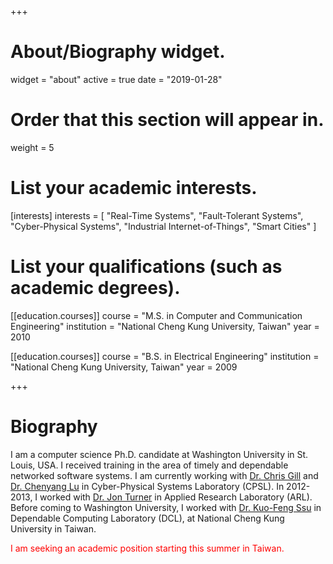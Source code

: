 +++
# About/Biography widget.
widget = "about"
active = true
date = "2019-01-28"

# Order that this section will appear in.
weight = 5

# List your academic interests.
[interests]
  interests = [
    "Real-Time Systems",
    "Fault-Tolerant Systems",
    "Cyber-Physical Systems",
    "Industrial Internet-of-Things",
    "Smart Cities"
  ]

# List your qualifications (such as academic degrees).
[[education.courses]]
  course = "M.S. in Computer and Communication Engineering"
  institution = "National Cheng Kung University, Taiwan"
  year = 2010

[[education.courses]]
  course = "B.S. in Electrical Engineering"
  institution = "National Cheng Kung University, Taiwan"
  year = 2009
 
+++

# Biography

I am a computer science Ph.D. candidate at Washington University in St. Louis, USA. I received training in the area of timely and dependable networked software systems. I am currently working with [Dr. Chris Gill](http://www.cse.wustl.edu/~cdgill/) and [Dr. Chenyang Lu](http://www.cse.wustl.edu/~lu/) in Cyber-Physical Systems Laboratory (CPSL). In 2012-2013, I worked with [Dr. Jon Turner](https://www.arl.wustl.edu/~jst/) in Applied Research Laboratory (ARL). Before coming to Washington University, I worked with [Dr. Kuo-Feng Ssu](https://dcl.ee.ncku.edu.tw/wordpress/?p=71) in Dependable Computing Laboratory (DCL), at National Cheng Kung University in Taiwan.

<span style="color:red">I am seeking an academic position starting this summer in Taiwan.</span>
